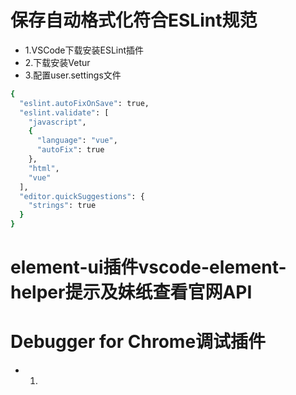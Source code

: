 # 保存自动格式化符合ESLint规范
* 1.VSCode下载安装ESLint插件
* 2.下载安装Vetur
* 3.配置user.settings文件
```bash
{
  "eslint.autoFixOnSave": true,
  "eslint.validate": [
    "javascript",
    {
      "language": "vue",
      "autoFix": true
    },
    "html",
    "vue"
  ],
  "editor.quickSuggestions": {
    "strings": true
  }
}
````
# element-ui插件vscode-element-helper提示及妹纸查看官网API
# Debugger for Chrome调试插件
* 1.
